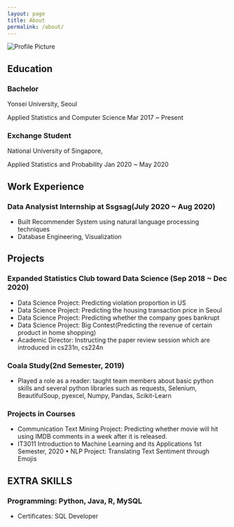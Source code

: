 ```yaml
---
layout: page
title: About
permalink: /about/
---
```


<img src="{{ site.baseurl }}/assets/f3.jpg" title="Profile Picture" class="profile">

## Education
### Bachelor
Yonsei University, Seoul

Applied Statistics and Computer Science Mar 2017 ~ Present

### Exchange Student
National University of Singapore,

Applied Statistics and Probability Jan 2020 ~ May 2020

## Work Experience
### Data Analysist Internship at Ssgsag(July 2020 ~ Aug 2020) 
- Built Recommender System using natural language processing techniques
- Database Engineering, Visualization

## Projects
### Expanded Statistics Club toward Data Science (Sep 2018 ~ Dec 2020)
- Data Science Project: Predicting violation proportion in US
- Data Science Project: Predicting the housing transaction price in Seoul
- Data Science Project: Predicting whether the company goes bankrupt
- Data Science Project: Big Contest(Predicting the revenue of certain product in home
shopping)
- Academic Director: Instructing the paper review session which are introduced in cs231n,
cs224n

### Coala Study(2nd Semester, 2019)
- Played a role as a reader: taught team members about basic python skills and
several python libraries such as requests, Selenium, BeautifulSoup, pyexcel, Numpy, Pandas, Scikit-Learn

### Projects in Courses
- Communication Text Mining Project: Predicting whether movie will hit using IMDB comments
in a week after it is released.
- IT3011 Introduction to Machine Learning and its Applications 1st Semester, 2020 • NLP Project: Translating Text Sentiment through Emojis


## EXTRA SKILLS
### Programming: Python, Java, R, MySQL
- Certificates: SQL Developer